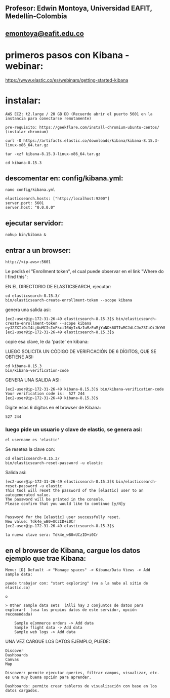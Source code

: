 ## Profesor: Edwin Montoya, Universidad EAFIT, Medellín-Colombia
## emontoya@eafit.edu.co

# primeros pasos con Kibana - webinar:

https://www.elastic.co/es/webinars/getting-started-kibana

# instalar:

    AWS EC2: t2.large / 20 GB DD (Recuerde abrir el puerto 5601 en la instancia para conectarse remotamente)

    pre-requisito: https://geekflare.com/install-chromium-ubuntu-centos/ (instalar chromium)

    curl -O https://artifacts.elastic.co/downloads/kibana/kibana-8.15.3-linux-x86_64.tar.gz

    tar -xzf kibana-8.15.3-linux-x86_64.tar.gz

    cd kibana-8.15.3

## descomentar en: config/kibana.yml:

    nano config/kibana.yml

    elasticsearch.hosts: ["http://localhost:9200"]
    server.port: 5601
    server.host: "0.0.0.0"

## ejecutar servidor:

    nohup bin/kibana &

## entrar a un browser:

    http://<ip-aws>:5601

Le pedirá el "Enrollment token", el cual puede observar en el link "Where do I find this":

EN EL DIRECTORIO DE ELASTICSEARCH, ejecutar:

    cd elasticsearch-8.15.3/
    bin/elasticsearch-create-enrollment-token --scope kibana

genera una salida asi:

    [ec2-user@ip-172-31-26-49 elasticsearch-8.15.3]$ bin/elasticsearch-create-enrollment-token --scope kibana
    eyJ2ZXIiOiI4LjUuMCIsImFkciI6WyIxNzIuMzEuMjYuNDk6OTIwMCJdLCJmZ3IiOiJhYWE4MGVkOTU3N2MzN2E4MmNmMGMwYTM0MWZlNjU0ODExNmQyZGNmYmViYTEzMjE4ZTQzNDM5ZWYzMjNhZThhIiwia2V5IjoiRHhMM1FvUUJuam5NOEZyYndveEM6VUhNWVdZVHBTZ21vQ1JzUUYyUkwtZyJ9
    [ec2-user@ip-172-31-26-49 elasticsearch-8.15.3]$

copie esa clave, le da 'paste' en kibana:

LUEGO SOLICITA UN CÓDIGO DE VERIFICACIÓN DE 6 DÍGITOS, QUE SE OBTIENE ASI:

    cd kibana-8.15.3
    bin/kibana-verification-code

GENERA UNA SALIDA ASI:

    [ec2-user@ip-172-31-26-49 kibana-8.15.3]$ bin/kibana-verification-code
    Your verification code is:  527 244 
    [ec2-user@ip-172-31-26-49 kibana-8.15.3]$ 

Digite esos 6 digitos en el browser de Kibana:

    527 244 

### luego pide un usuario y clave de elastic, se genera asi:

    el username es 'elastic'

Se resetea la clave con:

    cd elasticsearch-8.15.3/
    bin/elasticsearch-reset-password -u elastic

Salida asi:

    [ec2-user@ip-172-31-26-49 elasticsearch-8.15.3]$ bin/elasticsearch-reset-password -u elastic
    This tool will reset the password of the [elastic] user to an autogenerated value.
    The password will be printed in the console.
    Please confirm that you would like to continue [y/N]y


    Password for the [elastic] user successfully reset.
    New value: Tdk4e_wB0=UCzID+i0Cr
    [ec2-user@ip-172-31-26-49 elasticsearch-8.15.3]$

    la nueva clave sera: Tdk4e_wB0=UCzID+i0Cr

## en el browser de Kibana, cargue los datos ejemplo que trae Kibana:

    Menu: [D] Default -> "Manage spaces" -> Kibana/Data Views -> Add sample data:

    puede trabajar con: "start exploring" (va a la nube al sitio de elastic.co)

    o

    > Other sample data sets  (Alli hay 3 conjuntos de datos para explorar)  (usa los propios datos de este servidor, opción recomendada) 

        Sample eCommerce orders -> Add data
        Sample flight data -> Add data
        Sample web logs -> Add data

UNA VEZ CARGUE LOS DATOS EJEMPLO, PUEDE:

    Discover
    Dashboards
    Canvas
    Map

    Discover: permite ejecutar queries, filtrar campos, visualizar, etc. es una muy buena opción para aprender.

    Dashboards: permite crear tableros de visualización con base en los datos cargados.
